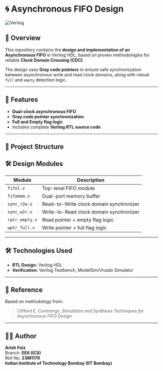 # 🌀 Asynchronous FIFO Design

![Verilog](https://img.shields.io/badge/HDL-Verilog-blue.svg)

## 📜 Overview
This repository contains the **design and implementation of an Asynchronous FIFO** in Verilog HDL, based on proven methodologies for reliable **Clock Domain Crossing (CDC)**.

The design uses **Gray code pointers** to ensure safe synchronization between asynchronous write and read clock domains, along with robust `full` and `empty` detection logic.

---

## 🚀 Features
- **Dual-clock asynchronous FIFO**
- **Gray code pointer synchronization**
- **Full and Empty flag logic**
- Includes complete **Verilog RTL source code**

---

## 📂 Project Structure

## 🛠️ Design Modules
| Module        | Description |
|---------------|-------------|
| `fifol.v`     | Top-level FIFO module |
| `fifomem.v`   | Dual-port memory buffer |
| `sync_r2w.v`  | Read-to-Write clock domain synchronizer |
| `sync_w2r.v`  | Write-to-Read clock domain synchronizer |
| `rptr_empty.v`| Read pointer + empty flag logic |
| `wptr_full.v` | Write pointer + full flag logic |


---

## 🛠 Technologies Used
- **RTL Design:** Verilog HDL  
- **Verification:** Verilog Testbench, ModelSim/Vivado Simulator  


---
## 📖 Reference
Based on methodology from:  
> Clifford E. Cummings, *Simulation and Synthesis Techniques for Asynchronous FIFO Design*


---

## 👨‍💻 Author
**Arish Faiz**  
Branch: **EE6 (ICS)**  
Roll No: **23M1179**  
**Indian Institute of Technology Bombay (IIT Bombay)**
